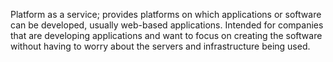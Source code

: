 Platform as a service; provides platforms on which applications or software can be developed, usually web-based applications. Intended for companies that are developing applications and want to focus on creating the software without having to worry about the servers and infrastructure being used.